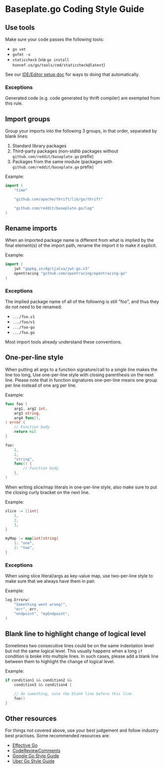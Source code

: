 # Baseplate.go Coding Style Guide

## Use tools

Make sure your code passes the following tools:

- `go vet`
- `gofmt -s`
- `staticcheck` (via `go install honnef.co/go/tools/cmd/staticcheck@latest`)

See our [IDE/Editor setup doc](Editor.md) for ways to doing that automatically.

### Exceptions

Generated code (e.g. code generated by thrift compiler) are exempted from this
rule.

## Import groups

Group your imports into the following 3 groups, in that order,
separated by blank lines:

1. Standard library packages
2. Third-party packages
   (non-stdlib packages without `github.com/reddit/baseplate.go` prefix)
3. Packages from the same module
   (packages with `github.com/reddit/baseplate.go` prefix)

Example:

```go
import (
	"time"

	"github.com/apache/thrift/lib/go/thrift"

	"github.com/reddit/baseplate.go/log"
)
```

## Rename imports

When an imported package name is different from what is implied by the
final element(s) of the import path, rename the import it to make it explicit.

Example:

```go
import (
	jwt "gopkg.in/dgrijalva/jwt-go.v3"
	opentracing "github.com/opentracing/opentracing-go"
)
```

### Exceptions

The implied package name of all of the following is still "foo", and thus
they do not need to be renamed:

* `.../foo.v1`
* `.../foo/v1`
* `.../foo-go`
* `.../foo.go`

Most import tools already understand these conventions.

## One-per-line style

When putting all args to a function signature/call to a single line makes the
line too long, Use one-per-line style with closing parenthesis on the next line.
Please note that in function signatures one-per-line means one group per line
instead of one arg per line.

Example:

```go
func foo (
	arg1, arg2 int,
	arg3 string,
	arg4 func(),
) error {
	// Function body
	return nil
}

foo(
	1,
	2,
	"string",
	func() {
		// Function body
	},
)
```

When writing slice/map literals in one-per-line style,
also make sure to put the closing curly bracket on the next line.

Example:

```go
slice := []int{
	1,
	2,
	3,
}

myMap := map[int]string{
	1: "one",
	2: "two",
}
```

### Exceptions

When using slice literal/args as key-value map,
use two-per-line style to make sure that we always have them in pair.

Example:

```go
log.Errorw(
	"Something went wrong!",
	"err", err,
	"endpoint", "myEndpoint",
)
```

## Blank line to highlight change of logical level

Sometimes two consecutive lines could be on the same indentation level but not
the same logical level.
This usually happens when a long `if` condition is broke into multiple lines.
In such cases,
please add a blank line between them to highlight the change of logical level.

Example:

```go
if condition1 && condition2 &&
	condition3 && condition4 {

	// do something, note the blank line before this line.
	foo()
}
```

## Other resources

For things not covered above,
use your best judgement and follow industry best practises.
Some recommended resources are:

- [Effective Go](https://golang.org/doc/effective_go.html)
- [CodeReviewComments](https://github.com/golang/go/wiki/CodeReviewComments)
- [Google Go Style Guide](https://google.github.io/styleguide/go/)
- [Uber Go Style Guide](https://github.com/uber-go/guide/blob/master/style.md)
